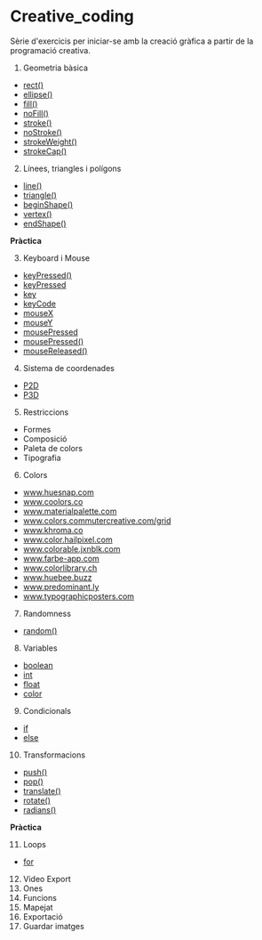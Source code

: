 # Creative_coding

Sèrie d'exercicis per iniciar-se amb la creació gràfica 
a partir de la programació creativa.

1. Geometria bàsica
* [rect()](https://processing.org/reference/rect_.html)
* [ellipse()](https://processing.org/reference/ellipse_.html)
* [fill()](https://processing.org/reference/fill_.html)
* [noFill()](https://processing.org/reference/noFill_.html)
* [stroke()](https://processing.org/reference/stroke_.html)
* [noStroke()](https://processing.org/reference/noStroke_.html)
* [strokeWeight()](https://processing.org/reference/strokeWeight_.html)
* [strokeCap()](https://processing.org/reference/strokeCap_.html)
2. Línees, triangles i polígons
* [line()](https://processing.org/reference/line_.html)
* [triangle()](https://processing.org/reference/triangle_.html)
* [beginShape()](https://www.processing.org/reference/beginShape_.html)
* [vertex()](https://www.processing.org/reference/vertex_.html)
* [endShape()](https://www.processing.org/reference/endShape_.html)

__Pràctica__

3. Keyboard i Mouse
* [keyPressed()](https://www.processing.org/reference/keyPressed_.html)
* [keyPressed](https://www.processing.org/reference/keyPressed.html)
* [key](https://www.processing.org/reference/key.html)
* [keyCode](https://www.processing.org/reference/keyCode.html)
* [mouseX](https://www.processing.org/reference/mouseX.html)
* [mouseY](https://www.processing.org/reference/mouseY.html)
* [mousePressed](https://www.processing.org/reference/mousePressed.html)
* [mousePressed()](https://www.processing.org/reference/mousePressed_.html)
* [mouseReleased()](https://www.processing.org/reference/mouseReleased_.html)

4. Sistema de coordenades
* [P2D](https://processing.org/reference/size_.html)
* [P3D](https://processing.org/tutorials/p3d/)

5. Restriccions 
* Formes
* Composició 
* Paleta de colors
* Tipografia

6. Colors
* www.huesnap.com
* www.coolors.co
* www.materialpalette.com
* www.colors.commutercreative.com/grid
* www.khroma.co
* www.color.hailpixel.com
* www.colorable.jxnblk.com
* www.farbe-app.com
* www.colorlibrary.ch
* www.huebee.buzz
* www.predominant.ly
* www.typographicposters.com

7. Randomness
* [random()](https://processing.org/reference/random_.html)

8. Variables
* [boolean](https://processing.org/reference/boolean.html)
* [int](https://processing.org/reference/int.html)
* [float](https://processing.org/reference/float.html)
* [color](https://processing.org/reference/color_.html)

9. Condicionals
* [if](https://processing.org/reference/if.html)
* [else](https://processing.org/reference/else.html)

10. Transformacions
* [push()](https://processing.org/reference/push_.html)
* [pop()](https://processing.org/reference/pop_.html)
* [translate()](https://processing.org/reference/translate_.html)
* [rotate()](https://processing.org/reference/rotate_.html)
* [radians()](https://processing.org/reference/radians_.html)

__Pràctica__

11. Loops
* [for](https://processing.org/reference/for.html)

12. Video Export
13. Ones
14. Funcions
15. Mapejat
16. Exportació
17. Guardar imatges
